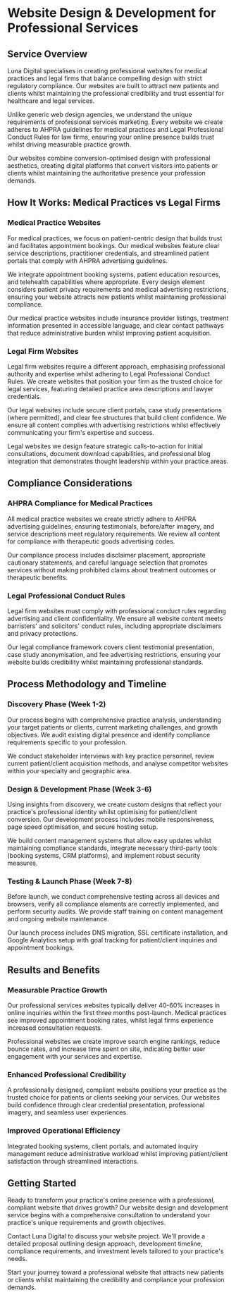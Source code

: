 # Website Design & Development for Professional Services

## Service Overview

Luna Digital specialises in creating professional websites for medical practices and legal firms that balance compelling design with strict regulatory compliance. Our websites are built to attract new patients and clients whilst maintaining the professional credibility and trust essential for healthcare and legal services.

Unlike generic web design agencies, we understand the unique requirements of professional services marketing. Every website we create adheres to AHPRA guidelines for medical practices and Legal Professional Conduct Rules for law firms, ensuring your online presence builds trust whilst driving measurable practice growth.

Our websites combine conversion-optimised design with professional aesthetics, creating digital platforms that convert visitors into patients or clients whilst maintaining the authoritative presence your profession demands.

## How It Works: Medical Practices vs Legal Firms

### Medical Practice Websites
For medical practices, we focus on patient-centric design that builds trust and facilitates appointment bookings. Our medical websites feature clear service descriptions, practitioner credentials, and streamlined patient portals that comply with AHPRA advertising guidelines.

We integrate appointment booking systems, patient education resources, and telehealth capabilities where appropriate. Every design element considers patient privacy requirements and medical advertising restrictions, ensuring your website attracts new patients whilst maintaining professional compliance.

Our medical practice websites include insurance provider listings, treatment information presented in accessible language, and clear contact pathways that reduce administrative burden whilst improving patient acquisition.

### Legal Firm Websites
Legal firm websites require a different approach, emphasising professional authority and expertise whilst adhering to Legal Professional Conduct Rules. We create websites that position your firm as the trusted choice for legal services, featuring detailed practice area descriptions and lawyer credentials.

Our legal websites include secure client portals, case study presentations (where permitted), and clear fee structures that build client confidence. We ensure all content complies with advertising restrictions whilst effectively communicating your firm's expertise and success.

Legal websites we design feature strategic calls-to-action for initial consultations, document download capabilities, and professional blog integration that demonstrates thought leadership within your practice areas.

## Compliance Considerations

### AHPRA Compliance for Medical Practices
All medical practice websites we create strictly adhere to AHPRA advertising guidelines, ensuring testimonials, before/after imagery, and service descriptions meet regulatory requirements. We review all content for compliance with therapeutic goods advertising codes.

Our compliance process includes disclaimer placement, appropriate cautionary statements, and careful language selection that promotes services without making prohibited claims about treatment outcomes or therapeutic benefits.

### Legal Professional Conduct Rules
Legal firm websites must comply with professional conduct rules regarding advertising and client confidentiality. We ensure all website content meets barristers' and solicitors' conduct rules, including appropriate disclaimers and privacy protections.

Our legal compliance framework covers client testimonial presentation, case study anonymisation, and fee advertising restrictions, ensuring your website builds credibility whilst maintaining professional standards.

## Process Methodology and Timeline

### Discovery Phase (Week 1-2)
Our process begins with comprehensive practice analysis, understanding your target patients or clients, current marketing challenges, and growth objectives. We audit existing digital presence and identify compliance requirements specific to your profession.

We conduct stakeholder interviews with key practice personnel, review current patient/client acquisition methods, and analyse competitor websites within your specialty and geographic area.

### Design & Development Phase (Week 3-6)
Using insights from discovery, we create custom designs that reflect your practice's professional identity whilst optimising for patient/client conversion. Our development process includes mobile responsiveness, page speed optimisation, and secure hosting setup.

We build content management systems that allow easy updates whilst maintaining compliance standards, integrate necessary third-party tools (booking systems, CRM platforms), and implement robust security measures.

### Testing & Launch Phase (Week 7-8)
Before launch, we conduct comprehensive testing across all devices and browsers, verify all compliance elements are correctly implemented, and perform security audits. We provide staff training on content management and ongoing website maintenance.

Our launch process includes DNS migration, SSL certificate installation, and Google Analytics setup with goal tracking for patient/client inquiries and appointment bookings.

## Results and Benefits

### Measurable Practice Growth
Our professional services websites typically deliver 40-60% increases in online inquiries within the first three months post-launch. Medical practices see improved appointment booking rates, whilst legal firms experience increased consultation requests.

Professional websites we create improve search engine rankings, reduce bounce rates, and increase time spent on site, indicating better user engagement with your services and expertise.

### Enhanced Professional Credibility
A professionally designed, compliant website positions your practice as the trusted choice for patients or clients seeking your services. Our websites build confidence through clear credential presentation, professional imagery, and seamless user experiences.

### Improved Operational Efficiency
Integrated booking systems, client portals, and automated inquiry management reduce administrative workload whilst improving patient/client satisfaction through streamlined interactions.

## Getting Started

Ready to transform your practice's online presence with a professional, compliant website that drives growth? Our website design and development service begins with a comprehensive consultation to understand your practice's unique requirements and growth objectives.

Contact Luna Digital to discuss your website project. We'll provide a detailed proposal outlining design approach, development timeline, compliance requirements, and investment levels tailored to your practice's needs.

Start your journey toward a professional website that attracts new patients or clients whilst maintaining the credibility and compliance your profession demands.